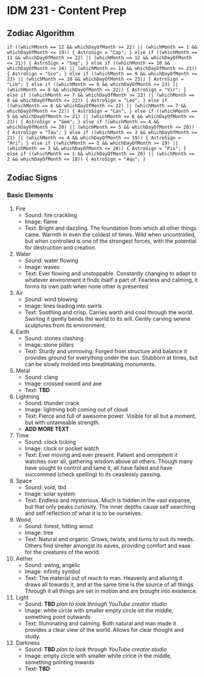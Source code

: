 # IDM 231 - Content Prep

## Zodiac Algorithm

`if ((whichMonth == 12 && whichDayOfMonth >= 22) || (whichMonth == 1 && whichDayOfMonth <= 19)) {
  AstroSign = "Cap";
} else if ((whichMonth == 11 && whichDayOfMonth >= 22) || (whichMonth == 12 && whichDayOfMonth <= 21)) {
  AstroSign = "Sag";
} else if ((whichMonth == 10 && whichDayOfMonth >= 24) || (whichMonth == 11 && whichDayOfMonth <= 21)) {
  AstroSign = "Sco";
} else if ((whichMonth == 9 && whichDayOfMonth >= 23) || (whichMonth == 10 && whichDayOfMonth <= 23)) {
  AstroSign = "Lib";
} else if ((whichMonth == 8 && whichDayOfMonth >= 23) || (whichMonth == 9 && whichDayOfMonth <= 22)) {
  AstroSign = "Vir";
} else if ((whichMonth == 7 && whichDayOfMonth >= 23) || (whichMonth == 8 && whichDayOfMonth <= 22)) {
  AstroSign = "Leo";
} else if ((whichMonth == 6 && whichDayOfMonth >= 22) || (whichMonth == 7 && whichDayOfMonth <= 22)) {
  AstroSign = "Can";
} else if ((whichMonth == 5 && whichDayOfMonth >= 21) || (whichMonth == 6 && whichDayOfMonth <= 21)) {
  AstroSign = "Gem";
} else if ((whichMonth == 4 && whichDayOfMonth >= 20) || (whichMonth == 5 && whichDayOfMonth <= 20)) {
  AstroSign = "Tau";
} else if ((whichMonth == 3 && whichDayOfMonth >= 21) || (whichMonth == 4 && whichDayOfMonth <= 19)) {
  AstroSign = "Ari";
} else if ((whichMonth == 2 && whichDayOfMonth >= 19) || (whichMonth == 3 && whichDayOfMonth <= 20)) {
  AstroSign = "Pis";
} else if ((whichMonth == 1 && whichDayOfMonth >= 20) || (whichMonth == 2 && whichDayOfMonth <= 18)) {
  AstroSign = "Aqu";
}`

## Zodiac Signs

### Basic Elements

1. Fire
    - Sound: fire crackling
    - Image: flame
    - Text: Bright and dazzling. The foundation from which all other things came. Warmth in even the coldest of times. Wild when uncontrolled, but when controlled is one of the strongest forces, with the potential for destruction and creation.
1. Water
    - Sound: water flowing
    - Image: waves
    - Text: Ever flowing and unstoppable. Constantly changing to adapt to whatever environment it finds itself a part of. Fearless and calming, it forms its own path when none other is presented.
1. Air
    - Sound: wind blowing
    - Image: lines leading into swirls
    - Text: Soothing and crisp. Carries warth and cool through the world. Swirling it gently bends the world to its will. Gently carving serene sculptures from its environment.
1. Earth
    - Sound: stones clashing
    - Image: stone pillars
    - Text: Sturdy and unmoving. Forged from structure and balance it provides ground for everything under the sun. Stubborn at times, but can be slowly molded into breathtaking monuments.
1. Metal
    - Sound: clang
    - Image: crossed sword and axe
    - Text: **TBD**
1. Lightning
    - Sound: thunder crack
    - Image: lightning bolt coming out of cloud
    - Text: Fierce and full of awesome power. Visible for all but a moment, but with untameable strength.
    - **ADD MORE TEXT**
1. Time
    - Sound: clock ticking
    - Image: clock or pocket watch
    - Text: Ever moving and ever present. Patient and omnipitent it watches over all, gathering wisdom above all others. Though many have sought to control and tame it, all have failed and have succommed (check spelling) to its ceaslessly passing.
1. Space
    - Sound: void, tbd
    - Image: solar system
    - Text: Endless and mysterious. Much is hidden in the vast expanse, but that only peaks curiosity. The inner depths cause self searching and self reflection of what it is to be ourselves.
1. Wood
    - Sound: forest, hitting wood
    - Image: tree
    - Text: Natural and organic. Grows, twists, and turns to suit its needs. Others find shelter amongst its eaves, providing comfort and ease for the creatures of the world.
1. Aether
    - Sound: awing, angelic
    - Image: infinity symbol
    - Text: The material out of reach to man. Heavenly and alluring it draws all towards it, and at the same time is the source of all things. Through it all things are set in motion and are brought into existence.
1. Light
    - Sound: **TBD** *plan to look through YouTube creator studio*
    - Image: white circle with smaller empty circle int the middle, something point outwards
    - Text: Illuminating and calming. Both natural and man made it provides a clear view of the world. Allows for clear thought and study.
1. Darkness
    - Sound: **TBD** *plan to look through YouTube creator studio*
    - Image: empty circle with smaller white cirlce in the middle, something pointing inwards
    - Text: **TBD**
